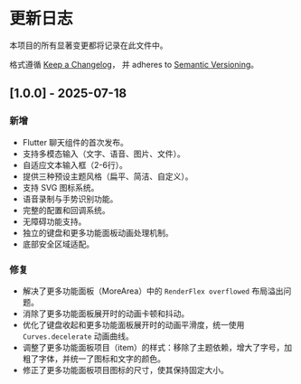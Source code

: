 # 更新日志

本项目的所有显著变更都将记录在此文件中。

格式遵循 [Keep a Changelog](https://keepachangelog.com/en/1.0.0/)，
并 adheres to [Semantic Versioning](https://semver.org/lang/zh-CN/)。

## [1.0.0] - 2025-07-18

### 新增
- Flutter 聊天组件的首次发布。
- 支持多模态输入（文字、语音、图片、文件）。
- 自适应文本输入框（2-6行）。
- 提供三种预设主题风格（扁平、简洁、自定义）。
- 支持 SVG 图标系统。
- 语音录制与手势识别功能。
- 完整的配置和回调系统。
- 无障碍功能支持。
- 独立的键盘和更多功能面板动画处理机制。
- 底部安全区域适配。

### 修复
- 解决了更多功能面板（MoreArea）中的 `RenderFlex overflowed` 布局溢出问题。
- 消除了更多功能面板展开时的动画卡顿和抖动。
- 优化了键盘收起和更多功能面板展开时的动画平滑度，统一使用 `Curves.decelerate` 动画曲线。
- 调整了更多功能面板项目（item）的样式：移除了主题依赖，增大了字号，加粗了字体，并统一了图标和文字的颜色。
- 修正了更多功能面板项目图标的尺寸，使其保持固定大小。